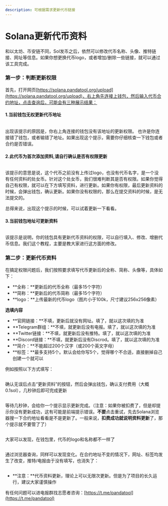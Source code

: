 ```yaml
---
description: 可根据需求更新代币链接
---
```


# Solana更新代币资料

和以太坊、币安链不同，Sol发币之后，依然可以修改代币名称、头像、推特链接、网址等信息。如果你想更换代币logo，或者增加/删除一些链接，就可以通过该工具完成。

### 第一步：判断更新权限

首先，打开网页[https://solana.pandatool.org/upload](https://solana.pandatool.org/upload)，右上角先连接上钱包，然后输入代币合约地址，点击查询后，可能会有三种展示结果：

#### 1.当前钱包无权更新代币地址

<figure><img src="../.gitbook/assets/更新资料1.png" alt=""><figcaption></figcaption></figure>

出现该提示的原因是，你右上角连接的钱包没有该地址的更新权限。 也许是你连接错了钱包，或者输错了地址。如果出现这个提示，需要你仔细核查一下钱包或者合约是否错误。

#### 2.此代币为首次添加资料,请自行确认是否有权限更新

<figure><img src="../.gitbook/assets/此代币为首次添加资料.png" alt=""><figcaption></figcaption></figure>

该提示的意思是说，这个代币之前没有上传过logo，也没有代币名字，是一个没有任何资料的处女币。针对这个处女币，我们很难判断其是否有权限。如果你觉得自己有权限，就可以在下方填写资料，进行更新。如果你有权限，最后更新资料的时候，会弹出钱包，确认更新。如果你没有权限的，那么在提交资料的时候，是无法提交的。

总得来说，出现这个提示的时候，可以试着更新一下看看。

#### 3.当前钱包地址可更新资料

<figure><img src="../.gitbook/assets/当前钱包地址可更新资料 (1).png" alt=""><figcaption></figcaption></figure>

该提示是说明，你的钱包具有更新代币资料的权限，可以自行填入、修改、增删代币信息。我们这个教程，主要是教大家进行这方面的修改。

### 第二步：更新代币资料

在搞定权限问题后，我们按照要求填写代币更新后的全称、简称、头像等，具体如下：

* **全称：**更新后的代币全称（最多15个字符）
* **简称：**更新后的代币简称（最多15个字符）
* **logo：**上传最新的代币logo（图片小于100k，尺寸建议256x256像素）

**选填内容**

* **官网链接：**不填，更新后就没有网址。填了，就以这次填的为准
* **Telegram群组：**不填，就更新后没有电报。填了，就以这次填的为准
* **Twitter链接：**不填，就更新后没有推特。填了，就以这次填的为准
* **Discord链接：**不填，就更新后没有Discrod。填了，就以这次填的为准
* **简介：**不能超过200个汉字（或200个英文字母）
* **标签：**最多支持5个。默认会给你写5个，觉得哪个不合适，直接删掉自己创建一个就可以

例如按照以下方式填写：

<figure><img src="../.gitbook/assets/FireShot Capture 021 - PandaTool - Solana- Upload Metadata - solana.pandatool.org.png" alt=""><figcaption></figcaption></figure>

确认无误后点击“更新资料”的按钮，然后会弹出钱包，确认支付费用（大概0.1sol），几秒钟后即可完成更新

<figure><img src="../.gitbook/assets/更新资料确认.png" alt=""><figcaption></figcaption></figure>

等待几秒钟，会给你一个提示显示更新完成。（注意：如果你被扣费了，但是却提示你没有更新成功，这有可能是前端提示错误。**不要**点击重试，先去Solana浏览器搜一下合约地址看看是不是更新了。一般来说，**扣费成功就说明资料更新**了，那个提示就不要管了了）

<figure><img src="../.gitbook/assets/metedata.png" alt=""><figcaption></figcaption></figure>

大家可以发现，在钱包里，代币的logo和名称都不一样了

<figure><img src="../.gitbook/assets/图1对比.png" alt=""><figcaption></figcaption></figure>

通过浏览器查询，同样可以发现变化。在合约地址不变的情况下，网址、标签均发生了改变，推特/电报由于没有填写，也消失了：

<figure><img src="../.gitbook/assets/浏览器显示 (1).png" alt=""><figcaption></figcaption></figure>

* **注意：**代币资料更新，理论上可以无限次更新。但是为了项目的长久运行，建议大家谨慎操作

有任何问题可以进电报群找志愿者咨询：[https://t.me/pandatool](https://t.me/pandatool)
